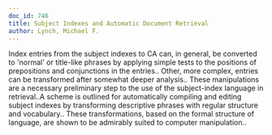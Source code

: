 ```yaml
---
doc_id: 746
title: Subject Indexes and Automatic Document Retrieval
author: Lynch, Michael F.
---
```


Index entries from the subject indexes to CA can, in general, be converted
to 'normal' or title-like phrases by applying simple tests to the positions of
prepositions and conjunctions in the entries.. Other, more complex, entries can
be transformed after somewhat deeper analysis.. These manipulations are a 
necessary preliminary step to the use of the subject-index language in 
retrieval..A scheme is outlined for automatically compiling and editing subject 
indexes by transforming descriptive phrases with regular structure and 
vocabulary.. These transformations, based on the formal structure of language, 
are shown to be admirably suited to computer manipulation..